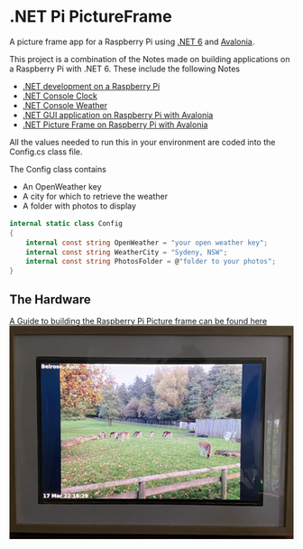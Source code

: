 # .NET Pi PictureFrame

A picture frame app for a Raspberry Pi using [.NET 6](https://dotnet.microsoft.com/) and [Avalonia](https://docs.avaloniaui.net/). 

This project is a combination of the Notes made on building applications on a Raspberry Pi with .NET 6.
These include the following Notes

- [.NET development on a Raspberry Pi](https://drneil.github.io/Notebook/Software/Development/dotnetPi.html)
- [.NET Console Clock](https://drneil.github.io/Notebook/Software/Development/ConsoleClock.html)
- [.NET Console Weather](https://drneil.github.io/Notebook/Software/Development/ConsoleWeather.html)
- [.NET GUI application on Raspberry Pi with Avalonia](https://drneil.github.io/Notebook/Software/Development/dotnetPiGUI.html)
- [.NET Picture Frame on Raspberry Pi with Avalonia](https://drneil.github.io/Notebook/Software/Development/dotnetPiPictureFrame.html)
<!-- - [.NET camera feed viewer on Raspberry Pi with Avalonia](https://drneil.github.io/Notebook/Software/Development/dotnetPiCamViewer.html) -->

All the values needed to run this in your environment are coded into the Config.cs class file.

The Config class contains 
- An OpenWeather key 
- A city for which to retrieve the weather 
- A folder with photos to display 

```cs
internal static class Config
{
    internal const string OpenWeather = "your open weather key";
    internal const string WeatherCity = "Sydeny, NSW";
    internal const string PhotosFolder = @"folder to your photos";
}
```

## The Hardware

[A Guide to building the Raspberry Pi Picture frame can be found here](docs/building_hardware.md)
![Pi Picture Frame](docs/images/frame_deer.JPG)

